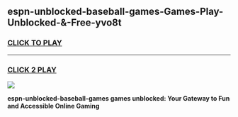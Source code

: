 
## espn-unblocked-baseball-games-Games-Play-Unblocked-&-Free-yvo8t
<h3>
<a href="https://premium76.site?title=espn-unblocked-baseball-games&ref=24A">CLICK TO PLAY</a></h3>
<hr>

<h3>
<a href="https://premium76.site?title=espn-unblocked-baseball-games&ref=24A">CLICK 2 PLAY</a>
  
</h3>

<a href="https://premium76.site?title=espn-unblocked-baseball-games&ref=24A"><img src="https://clearcache.store/games.png"></a>


**espn-unblocked-baseball-games games unblocked: Your Gateway to Fun and Accessible Online Gaming**
